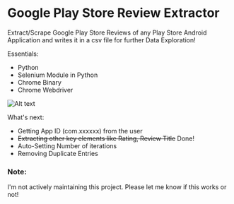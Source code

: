 # Google Play Store Review Extractor


Extract/Scrape Google Play Store Reviews of any Play Store Android Application and writes it in a csv file for further Data Exploration!

Essentials:

* Python
* Selenium Module in Python
* Chrome Binary
* Chrome Webdriver

![Alt text](/reviews_list.PNG)

What's next:

* Getting App ID (com.xxxxxx) from the user
* ~~Extracting other key elements like Rating, Review Title~~ Done!
* Auto-Setting Number of iterations 
* Removing Duplicate Entries

### Note:

I'm not actively maintaining this project. Please let me know if this works or not!
